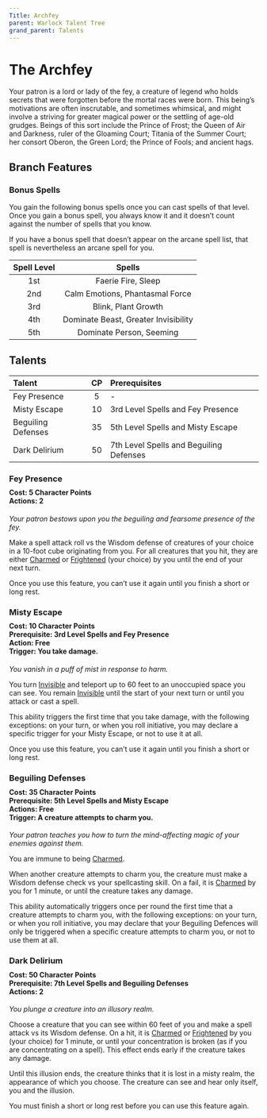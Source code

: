 ```yaml
---
Title: Archfey
parent: Warlock Talent Tree
grand_parent: Talents
---
```

 
# The Archfey
Your patron is a lord or lady of the fey, a creature of legend who holds secrets that were forgotten before the mortal races were born. This being’s motivations are often inscrutable, and sometimes whimsical, and might involve a striving for greater magical power or the settling of age-old grudges. Beings of this sort include the Prince of Frost; the Queen of Air and Darkness, ruler of the Gloaming Court; Titania of the Summer Court; her consort Oberon, the Green Lord; the Prince of Fools; and ancient hags.

## Branch Features

### Bonus Spells
You gain the following bonus spells once you can cast spells of that level. Once you gain a bonus spell, you always know it and it doesn’t count against the number of spells that you know.

If you have a bonus spell that doesn’t appear on the arcane spell list, that spell is nevertheless an arcane spell for you.

| Spell Level | Spells |
|:-----------:|:------:|
| 1st | Faerie Fire, Sleep |
| 2nd | Calm Emotions, Phantasmal Force |
| 3rd | Blink, Plant Growth |
| 4th | Dominate Beast, Greater Invisibility |
| 5th | Dominate Person, Seeming |

## Talents
 
| Talent | CP | Prerequisites |
|:-------|:--:|:--------------|
| Fey Presence       | 5  | - |
| Misty Escape       | 10 | 3rd Level Spells and Fey Presence |
| Beguiling Defenses | 35 | 5th Level Spells and Misty Escape |
| Dark Delirium      | 50 | 7th Level Spells and Beguiling Defenses |

###  Fey Presence

<div style="margin-top:-10px;"></div>
 
#### **Cost:** 5 Character Points<br>**Actions:** 2
*Your patron bestows upon you the beguiling and fearsome presence of the fey.*

Make a spell attack roll vs the Wisdom defense of creatures of your choice in a 10-foot cube originating from you. For all creatures that you hit, they are either [Charmed](https://stormchaserroleplaying.com/stormchaserRPG/Conditions/Charmed/) or [Frightened](https://stormchaserroleplaying.com/stormchaserRPG/Conditions/Frightened/) (your choice) by you until the end of your next turn.

Once you use this feature, you can’t use it again until you finish a short or long rest.

### Misty Escape

<div style="margin-top:-10px;"></div>

#### **Cost:** 10 Character Points<br>**Prerequisite:** 3rd Level Spells and Fey Presence<br>**Action:** Free<br>**Trigger:** You take damage.
*You vanish in a puff of mist in response to harm.*

You turn [Invisible](https://stormchaserroleplaying.com/stormchaserRPG/Conditions/Invisible/) and teleport up to 60 feet to an unoccupied space you can see. You remain [Invisible](https://stormchaserroleplaying.com/stormchaserRPG/Conditions/Invisible/) until the start of your next turn or until you attack or cast a spell.

This ability triggers the first time that you take damage, with the following exceptions: on your turn, or when you roll initiative, you may declare a specific trigger for your Misty Escape, or not to use it at all.

Once you use this feature, you can’t use it again until you finish a short or long rest.

###  Beguiling Defenses
 
<div style="margin-top:-10px;"></div>

#### **Cost:** 35 Character Points<br>**Prerequisite:** 5th Level Spells and Misty Escape<br>**Actions:** Free<br>**Trigger:** A creature attempts to charm you.
*Your patron teaches you how to turn the mind-affecting magic of your enemies against them.*

You are immune to being [Charmed](https://stormchaserroleplaying.com/stormchaserRPG/Conditions/Charmed/).

When another creature attempts to charm you, the creature must make a Wisdom defense check vs your spellcasting skill. On a fail, it is [Charmed](https://stormchaserroleplaying.com/stormchaserRPG/Conditions/Charmed/) by you for 1 minute, or until the creature takes any damage.

This ability automatically triggers once per round the first time that a creature attempts to charm you, with the following exceptions: on your turn, or when you roll initiative, you may declare that your Beguiling Defences will only be triggered when a specific creature attempts to charm you, or not to use them at all.

### Dark Delirium

<div style="margin-top:-10px;"></div>
 
#### **Cost:** 50 Character Points<br>**Prerequisite:** 7th Level Spells and Beguiling Defenses<br>**Actions:** 2
*You plunge a creature into an illusory realm.*

Choose a creature that you can see within 60 feet of you and make a spell attack vs its Wisdom defense. On a hit, it is [Charmed](https://stormchaserroleplaying.com/stormchaserRPG/Conditions/Charmed/) or [Frightened](https://stormchaserroleplaying.com/stormchaserRPG/Conditions/Frightened/) by you (your choice) for 1 minute, or until your concentration is broken (as if you are concentrating on a spell). This effect ends early if the creature takes any damage.

Until this illusion ends, the creature thinks that it is lost in a misty realm, the appearance of which you choose. The creature can see and hear only itself, you and the illusion.

You must finish a short or long rest before you can use this feature again.
